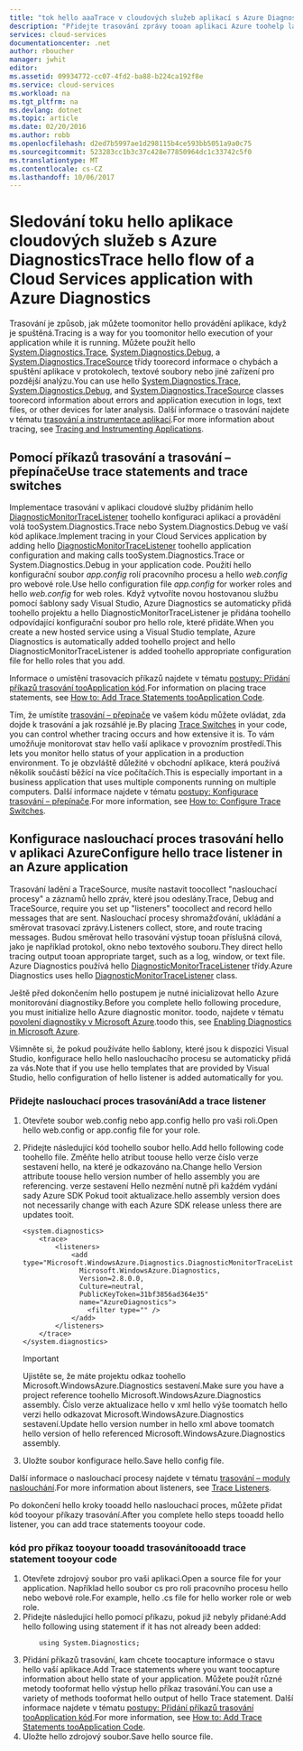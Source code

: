 ```yaml
---
title: "tok hello aaaTrace v cloudových služeb aplikací s Azure Diagnostics | Microsoft Docs"
description: "Přidejte trasování zprávy tooan aplikaci Azure toohelp ladění, měření výkonu, monitorování, analýza provozu a další."
services: cloud-services
documentationcenter: .net
author: rboucher
manager: jwhit
editor: 
ms.assetid: 09934772-cc07-4fd2-ba88-b224ca192f8e
ms.service: cloud-services
ms.workload: na
ms.tgt_pltfrm: na
ms.devlang: dotnet
ms.topic: article
ms.date: 02/20/2016
ms.author: robb
ms.openlocfilehash: d2ed7b5997ae1d298115b4ce593bb5051a9a0c75
ms.sourcegitcommit: 523283cc1b3c37c428e77850964dc1c33742c5f0
ms.translationtype: MT
ms.contentlocale: cs-CZ
ms.lasthandoff: 10/06/2017
---
```

# <a name="trace-hello-flow-of-a-cloud-services-application-with-azure-diagnostics"></a><span data-ttu-id="050f6-103">Sledování toku hello aplikace cloudových služeb s Azure Diagnostics</span><span class="sxs-lookup"><span data-stu-id="050f6-103">Trace hello flow of a Cloud Services application with Azure Diagnostics</span></span>
<span data-ttu-id="050f6-104">Trasování je způsob, jak můžete toomonitor hello provádění aplikace, když je spuštěná.</span><span class="sxs-lookup"><span data-stu-id="050f6-104">Tracing is a way for you toomonitor hello execution of your application while it is running.</span></span> <span data-ttu-id="050f6-105">Můžete použít hello [System.Diagnostics.Trace](https://msdn.microsoft.com/library/system.diagnostics.trace.aspx), [System.Diagnostics.Debug](https://msdn.microsoft.com/library/system.diagnostics.debug.aspx), a [System.Diagnostics.TraceSource](https://msdn.microsoft.com/library/system.diagnostics.tracesource.aspx) třídy toorecord informace o chybách a spuštění aplikace v protokolech, textové soubory nebo jiné zařízení pro pozdější analýzu.</span><span class="sxs-lookup"><span data-stu-id="050f6-105">You can use hello [System.Diagnostics.Trace](https://msdn.microsoft.com/library/system.diagnostics.trace.aspx), [System.Diagnostics.Debug](https://msdn.microsoft.com/library/system.diagnostics.debug.aspx), and [System.Diagnostics.TraceSource](https://msdn.microsoft.com/library/system.diagnostics.tracesource.aspx) classes toorecord information about errors and application execution in logs, text files, or other devices for later analysis.</span></span> <span data-ttu-id="050f6-106">Další informace o trasování najdete v tématu [trasování a instrumentace aplikací](https://msdn.microsoft.com/library/zs6s4h68.aspx).</span><span class="sxs-lookup"><span data-stu-id="050f6-106">For more information about tracing, see [Tracing and Instrumenting Applications](https://msdn.microsoft.com/library/zs6s4h68.aspx).</span></span>

## <a name="use-trace-statements-and-trace-switches"></a><span data-ttu-id="050f6-107">Pomocí příkazů trasování a trasování – přepínače</span><span class="sxs-lookup"><span data-stu-id="050f6-107">Use trace statements and trace switches</span></span>
<span data-ttu-id="050f6-108">Implementace trasování v aplikaci cloudové služby přidáním hello [DiagnosticMonitorTraceListener](https://msdn.microsoft.com/library/azure/microsoft.windowsazure.diagnostics.diagnosticmonitortracelistener.aspx) toohello konfiguraci aplikací a provádění volá tooSystem.Diagnostics.Trace nebo System.Diagnostics.Debug ve vaší kód aplikace.</span><span class="sxs-lookup"><span data-stu-id="050f6-108">Implement tracing in your Cloud Services application by adding hello [DiagnosticMonitorTraceListener](https://msdn.microsoft.com/library/azure/microsoft.windowsazure.diagnostics.diagnosticmonitortracelistener.aspx) toohello application configuration and making calls tooSystem.Diagnostics.Trace or System.Diagnostics.Debug in your application code.</span></span> <span data-ttu-id="050f6-109">Použití hello konfigurační soubor *app.config* rolí pracovního procesu a hello *web.config* pro webové role.</span><span class="sxs-lookup"><span data-stu-id="050f6-109">Use hello configuration file *app.config* for worker roles and hello *web.config* for web roles.</span></span> <span data-ttu-id="050f6-110">Když vytvoříte novou hostovanou službu pomocí šablony sady Visual Studio, Azure Diagnostics se automaticky přidá toohello projektu a hello DiagnosticMonitorTraceListener je přidána toohello odpovídající konfigurační soubor pro hello role, které přidáte.</span><span class="sxs-lookup"><span data-stu-id="050f6-110">When you create a new hosted service using a Visual Studio template, Azure Diagnostics is automatically added toohello project and hello DiagnosticMonitorTraceListener is added toohello appropriate configuration file for hello roles that you add.</span></span>

<span data-ttu-id="050f6-111">Informace o umístění trasovacích příkazů najdete v tématu [postupy: Přidání příkazů trasování tooApplication kód](https://msdn.microsoft.com/library/zd83saa2.aspx).</span><span class="sxs-lookup"><span data-stu-id="050f6-111">For information on placing trace statements, see [How to: Add Trace Statements tooApplication Code](https://msdn.microsoft.com/library/zd83saa2.aspx).</span></span>

<span data-ttu-id="050f6-112">Tím, že umístíte [trasování – přepínače](https://msdn.microsoft.com/library/3at424ac.aspx) ve vašem kódu můžete ovládat, zda dojde k trasování a jak rozsáhlé je.</span><span class="sxs-lookup"><span data-stu-id="050f6-112">By placing [Trace Switches](https://msdn.microsoft.com/library/3at424ac.aspx) in your code, you can control whether tracing occurs and how extensive it is.</span></span> <span data-ttu-id="050f6-113">To vám umožňuje monitorovat stav hello vaší aplikace v provozním prostředí.</span><span class="sxs-lookup"><span data-stu-id="050f6-113">This lets you monitor hello status of your application in a production environment.</span></span> <span data-ttu-id="050f6-114">To je obzvláště důležité v obchodní aplikace, která používá několik součástí běžící na více počítačích.</span><span class="sxs-lookup"><span data-stu-id="050f6-114">This is especially important in a business application that uses multiple components running on multiple computers.</span></span> <span data-ttu-id="050f6-115">Další informace najdete v tématu [postupy: Konfigurace trasování – přepínače](https://msdn.microsoft.com/library/t06xyy08.aspx).</span><span class="sxs-lookup"><span data-stu-id="050f6-115">For more information, see [How to: Configure Trace Switches](https://msdn.microsoft.com/library/t06xyy08.aspx).</span></span>

## <a name="configure-hello-trace-listener-in-an-azure-application"></a><span data-ttu-id="050f6-116">Konfigurace naslouchací proces trasování hello v aplikaci Azure</span><span class="sxs-lookup"><span data-stu-id="050f6-116">Configure hello trace listener in an Azure application</span></span>
<span data-ttu-id="050f6-117">Trasování ladění a TraceSource, musíte nastavit toocollect "naslouchací procesy" a záznamů hello zpráv, které jsou odeslány.</span><span class="sxs-lookup"><span data-stu-id="050f6-117">Trace, Debug and TraceSource, require you set up "listeners" toocollect and record hello messages that are sent.</span></span> <span data-ttu-id="050f6-118">Naslouchací procesy shromažďování, ukládání a směrovat trasovací zprávy.</span><span class="sxs-lookup"><span data-stu-id="050f6-118">Listeners collect, store, and route tracing messages.</span></span> <span data-ttu-id="050f6-119">Budou směrovat hello trasování výstup tooan příslušná cílová, jako je například protokol, okno nebo textového souboru.</span><span class="sxs-lookup"><span data-stu-id="050f6-119">They direct hello tracing output tooan appropriate target, such as a log, window, or text file.</span></span> <span data-ttu-id="050f6-120">Azure Diagnostics používá hello [DiagnosticMonitorTraceListener](https://msdn.microsoft.com/library/azure/microsoft.windowsazure.diagnostics.diagnosticmonitortracelistener.aspx) třídy.</span><span class="sxs-lookup"><span data-stu-id="050f6-120">Azure Diagnostics uses hello [DiagnosticMonitorTraceListener](https://msdn.microsoft.com/library/azure/microsoft.windowsazure.diagnostics.diagnosticmonitortracelistener.aspx) class.</span></span>

<span data-ttu-id="050f6-121">Ještě před dokončením hello postupem je nutné inicializovat hello Azure monitorování diagnostiky.</span><span class="sxs-lookup"><span data-stu-id="050f6-121">Before you complete hello following procedure, you must initialize hello Azure diagnostic monitor.</span></span> <span data-ttu-id="050f6-122">toodo, najdete v tématu [povolení diagnostiky v Microsoft Azure](cloud-services-dotnet-diagnostics.md).</span><span class="sxs-lookup"><span data-stu-id="050f6-122">toodo this, see [Enabling Diagnostics in Microsoft Azure](cloud-services-dotnet-diagnostics.md).</span></span>

<span data-ttu-id="050f6-123">Všimněte si, že pokud používáte hello šablony, které jsou k dispozici Visual Studio, konfigurace hello hello naslouchacího procesu se automaticky přidá za vás.</span><span class="sxs-lookup"><span data-stu-id="050f6-123">Note that if you use hello templates that are provided by Visual Studio, hello configuration of hello listener is added automatically for you.</span></span>

### <a name="add-a-trace-listener"></a><span data-ttu-id="050f6-124">Přidejte naslouchací proces trasování</span><span class="sxs-lookup"><span data-stu-id="050f6-124">Add a trace listener</span></span>
1. <span data-ttu-id="050f6-125">Otevřete soubor web.config nebo app.config hello pro vaši roli.</span><span class="sxs-lookup"><span data-stu-id="050f6-125">Open hello web.config or app.config file for your role.</span></span>
2. <span data-ttu-id="050f6-126">Přidejte následující kód toohello soubor hello.</span><span class="sxs-lookup"><span data-stu-id="050f6-126">Add hello following code toohello file.</span></span> <span data-ttu-id="050f6-127">Změňte hello atribut toouse hello verze číslo verze sestavení hello, na které je odkazováno na.</span><span class="sxs-lookup"><span data-stu-id="050f6-127">Change hello Version attribute toouse hello version number of hello assembly you are referencing.</span></span> <span data-ttu-id="050f6-128">verze sestavení Hello nezmění nutně při každém vydání sady Azure SDK Pokud tooit aktualizace.</span><span class="sxs-lookup"><span data-stu-id="050f6-128">hello assembly version does not necessarily change with each Azure SDK release unless there are updates tooit.</span></span>
   
    ```
    <system.diagnostics>
        <trace>
            <listeners>
                <add type="Microsoft.WindowsAzure.Diagnostics.DiagnosticMonitorTraceListener,
                  Microsoft.WindowsAzure.Diagnostics,
                  Version=2.8.0.0,
                  Culture=neutral,
                  PublicKeyToken=31bf3856ad364e35"
                  name="AzureDiagnostics">
                    <filter type="" />
                </add>
            </listeners>
        </trace>
    </system.diagnostics>
    ```
   > [!IMPORTANT]
   > <span data-ttu-id="050f6-129">Ujistěte se, že máte projektu odkaz toohello Microsoft.WindowsAzure.Diagnostics sestavení.</span><span class="sxs-lookup"><span data-stu-id="050f6-129">Make sure you have a project reference toohello Microsoft.WindowsAzure.Diagnostics assembly.</span></span> <span data-ttu-id="050f6-130">Číslo verze aktualizace hello v xml hello výše toomatch hello verzi hello odkazovat Microsoft.WindowsAzure.Diagnostics sestavení.</span><span class="sxs-lookup"><span data-stu-id="050f6-130">Update hello version number in hello xml above toomatch hello version of hello referenced Microsoft.WindowsAzure.Diagnostics assembly.</span></span>
   > 
   > 
3. <span data-ttu-id="050f6-131">Uložte soubor konfigurace hello.</span><span class="sxs-lookup"><span data-stu-id="050f6-131">Save hello config file.</span></span>

<span data-ttu-id="050f6-132">Další informace o naslouchací procesy najdete v tématu [trasování – moduly naslouchání](https://msdn.microsoft.com/library/4y5y10s7.aspx).</span><span class="sxs-lookup"><span data-stu-id="050f6-132">For more information about listeners, see [Trace Listeners](https://msdn.microsoft.com/library/4y5y10s7.aspx).</span></span>

<span data-ttu-id="050f6-133">Po dokončení hello kroky tooadd hello naslouchací proces, můžete přidat kód tooyour příkazy trasování.</span><span class="sxs-lookup"><span data-stu-id="050f6-133">After you complete hello steps tooadd hello listener, you can add trace statements tooyour code.</span></span>

### <a name="tooadd-trace-statement-tooyour-code"></a><span data-ttu-id="050f6-134">kód pro příkaz tooyour tooadd trasování</span><span class="sxs-lookup"><span data-stu-id="050f6-134">tooadd trace statement tooyour code</span></span>
1. <span data-ttu-id="050f6-135">Otevřete zdrojový soubor pro vaši aplikaci.</span><span class="sxs-lookup"><span data-stu-id="050f6-135">Open a source file for your application.</span></span> <span data-ttu-id="050f6-136">Například hello <RoleName>soubor cs pro roli pracovního procesu hello nebo webové role.</span><span class="sxs-lookup"><span data-stu-id="050f6-136">For example, hello <RoleName>.cs file for hello worker role or web role.</span></span>
2. <span data-ttu-id="050f6-137">Přidejte následující hello pomocí příkazu, pokud již nebyly přidané:</span><span class="sxs-lookup"><span data-stu-id="050f6-137">Add hello following using statement if it has not already been added:</span></span>
    ```
        using System.Diagnostics;
    ```
3. <span data-ttu-id="050f6-138">Přidání příkazů trasování, kam chcete toocapture informace o stavu hello vaší aplikace.</span><span class="sxs-lookup"><span data-stu-id="050f6-138">Add Trace statements where you want toocapture information about hello state of your application.</span></span> <span data-ttu-id="050f6-139">Můžete použít různé metody tooformat hello výstup hello příkaz trasování.</span><span class="sxs-lookup"><span data-stu-id="050f6-139">You can use a variety of methods tooformat hello output of hello Trace statement.</span></span> <span data-ttu-id="050f6-140">Další informace najdete v tématu [postupy: Přidání příkazů trasování tooApplication kód](https://msdn.microsoft.com/library/zd83saa2.aspx).</span><span class="sxs-lookup"><span data-stu-id="050f6-140">For more information, see [How to: Add Trace Statements tooApplication Code](https://msdn.microsoft.com/library/zd83saa2.aspx).</span></span>
4. <span data-ttu-id="050f6-141">Uložte hello zdrojový soubor.</span><span class="sxs-lookup"><span data-stu-id="050f6-141">Save hello source file.</span></span>

